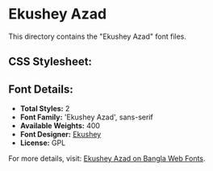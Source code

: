 # Ekushey Azad

This directory contains the "Ekushey Azad" font files.

## CSS Stylesheet:


## Font Details:
- **Total Styles:** 2
- **Font Family:** 'Ekushey Azad', sans-serif
- **Available Weights:** 400
- **Font Designer:** [Ekushey](https://ekushey.org/)
- **License:** GPL

For more details, visit: [Ekushey Azad on Bangla Web Fonts](https://banglawebfonts.pages.dev/ekushey-azad/#about).